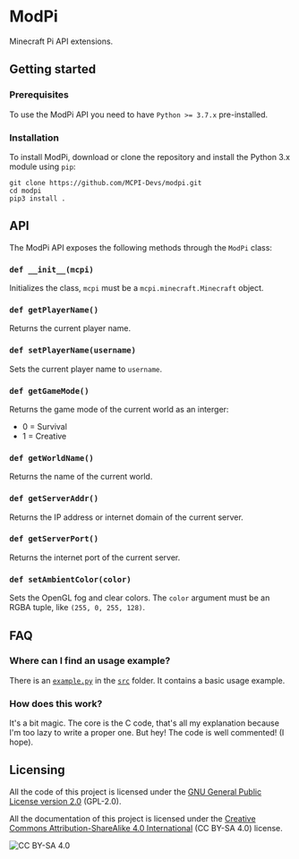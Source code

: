 # ModPi
Minecraft Pi API extensions.

## Getting started
### Prerequisites
To use the ModPi API you need to have `Python >= 3.7.x` pre-installed.

### Installation
To install ModPi, download or clone the repository and install the Python 3.x module using `pip`:
```shell
git clone https://github.com/MCPI-Devs/modpi.git
cd modpi
pip3 install .
```

## API
The ModPi API exposes the following methods through the `ModPi` class:

### `def __init__(mcpi)`
Initializes the class, `mcpi` must be a `mcpi.minecraft.Minecraft` object.

### `def getPlayerName()`
Returns the current player name.

### `def setPlayerName(username)`
Sets the current player name to `username`.

### `def getGameMode()`
Returns the game mode of the current world as an interger:
 + 0 = Survival
 + 1 = Creative

### `def getWorldName()`
Returns the name of the current world.

### `def getServerAddr()`
Returns the IP address or internet domain of the current server.

### `def getServerPort()`
Returns the internet port of the current server.

### `def setAmbientColor(color)`
Sets the OpenGL fog and clear colors. The `color` argument must be an RGBA tuple, like `(255, 0, 255, 128)`.

## FAQ
### Where can I find an usage example?
There is an [`example.py`](https://github.com/MCPI-Devs/modpi/blob/master/src/example.py) in the [`src`](https://github.com/MCPI-Devs/modpi/tree/master/src) folder. It contains a basic usage example.

### How does this work?
It's a bit magic. The core is the C code, that's all my explanation because I'm too lazy to write a proper one. But hey! The code is well commented! (I hope).

## Licensing
All the code of this project is licensed under the [GNU General Public License version 2.0](https://github.com/MCPI-Devs/proxy/blob/master/LICENSE) (GPL-2.0).

All the documentation of this project is licensed under the [Creative Commons Attribution-ShareAlike 4.0 International](https://creativecommons.org/licenses/by-sa/4.0/) (CC BY-SA 4.0) license.

![CC BY-SA 4.0](https://i.creativecommons.org/l/by-sa/4.0/88x31.png)

